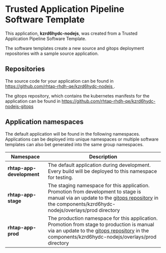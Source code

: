 # Trusted Application Pipeline Software Template

This application, **kzrd6hydc-nodejs**, was created from a Trusted Application Pipeline Software Template.

The software templates create a new source and gitops deployment repositories with a sample source application. 

## Repositories

The source code for your application can be found in [https://github.com/rhtap-rhdh-qe/kzrd6hydc-nodejs ](https://github.com/rhtap-rhdh-qe/kzrd6hydc-nodejs ).
 
The gitops repository, which contains the kubernetes manifests for the application can be found in 
[https://github.com/rhtap-rhdh-qe/kzrd6hydc-nodejs-gitops ](https://github.com/rhtap-rhdh-qe/kzrd6hydc-nodejs-gitops ) 

## Application namespaces 

The default application will be found in the following namespaces. Applications can be deployed into unique namespaces or multiple software templates can also bet generated into the same group namespaces.  

|  Namespace   |  Description   |  
| -------- | -------- |   
| **rhtap-app-development** | The default application during development. Every build will be deployed to this namespace for testing. | 
| **rhtap-app-stage** | The staging namespace for this application. Promotion from development to stage is manual via an update to the [gitops repository](https://github.com/rhtap-rhdh-qe/kzrd6hydc-nodejs-gitops ) in the components/kzrd6hydc-nodejs/overlays/prod directory |  
| **rhtap-app-prod** | The production namespace for this application. Promotion from stage to production is manual via an update to the [gitops repository](https://github.com/rhtap-rhdh-qe/kzrd6hydc-nodejs-gitops ) in the components/kzrd6hydc-nodejs/overlays/prod directory | 